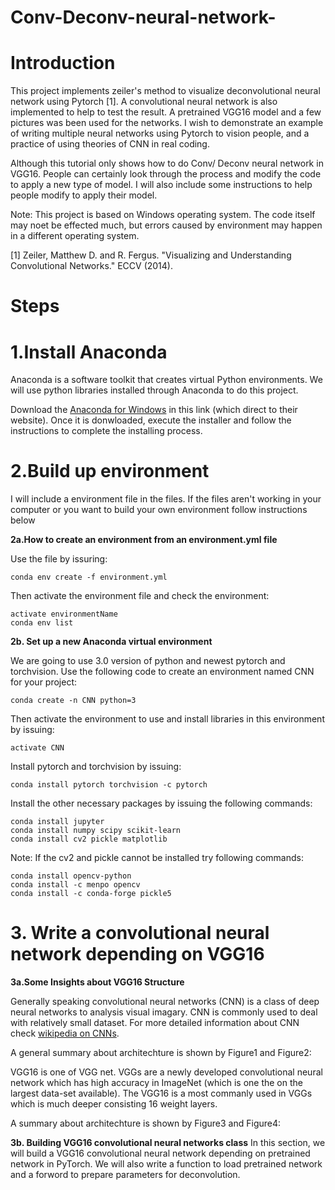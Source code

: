 # Conv-Deconv-neural-network-

  # Introduction
 This project implements zeiler's method to visualize deconvolutional neural network using Pytorch [1]. A convolutional neural network is also implemented to help to test the result. A pretrained VGG16 model and a few pictures was been used for the networks. I wish to demonstrate an example of writing multiple neural networks using Pytorch to vision people, and a practice of using theories of CNN in real coding. 
 
 Although this tutorial only shows how to do Conv/ Deconv neural network in VGG16. People can certainly look through the process and modify the code to apply a new type of model.
 I will also include some instructions to help people modify to apply their model.

  Note: This project is based on Windows operating system. The code itself may noet be effected much, but errors caused by environment may happen in a different operating system.

[1] Zeiler, Matthew D. and R. Fergus. "Visualizing and Understanding Convolutional Networks." ECCV (2014).

  # Steps
  # 1.Install Anaconda
  
  Anaconda is a software toolkit that creates virtual Python environments. We will use python libraries installed through Anaconda to do this project.
  
  Download the [Anaconda for Windows](https://www.anaconda.com/products/individual) in this link (which direct to their website). Once it is donwloaded, execute the installer and follow the instructions to complete the installing process.
  
  # 2.Build up environment
  
  I will include a environment file in the files. If the files aren't working in your computer or you want to build your own environment follow instructions below
  
  **2a.How to create an environment from an environment.yml file**
  
  Use the file by issuring:
  
  ```
  conda env create -f environment.yml
  ```
  
  Then activate the environment file and check the environment:
  
 ```
 activate environmentName
 conda env list
 ```
  
  **2b. Set up a new Anaconda virtual environment**
  
  We are going to use 3.0 version of python and newest pytorch and torchvision. Use the following code to create an environment named CNN for your project:
  
  ```
  conda create -n CNN python=3
  ```
  
  Then activate the environment to use and install libraries in this environment by issuing:
  
  ```
  activate CNN
  ```
  
  Install pytorch and torchvision by issuing:
  
  ```
  conda install pytorch torchvision -c pytorch
  ```
  
  Install the other necessary packages by issuing the following commands:
  
  ```
  conda install jupyter
  conda install numpy scipy scikit-learn
  conda install cv2 pickle matplotlib
  ```
  
  Note: If the cv2 and pickle cannot be installed try following commands:
  ```
  conda install opencv-python
  conda install -c menpo opencv
  conda install -c conda-forge pickle5
  ```
  
  # 3. Write a convolutional neural network depending on VGG16
  
  **3a.Some Insights about VGG16 Structure**
  
  Generally speaking convolutional neural networks (CNN) is a class of deep neural networks to analysis visual imagary. CNN is commonly used to deal with relatively small dataset. For more detailed information about CNN check [wikipedia on CNNs](https://en.wikipedia.org/wiki/Convolutional_neural_network).
  
  A general summary about architechture is shown by Figure1 and Figure2:
  
  VGG16 is one of VGG net. VGGs are a newly developed convolutional neural network which has high accuracy in ImageNet (which is one the on the largest data-set available). The VGG16 is a most commanly used in VGGs which is much deeper consisting 16 weight layers. 
  
  A summary about architechture is shown by Figure3 and Figure4:
  
  **3b. Building VGG16 convolutional neural networks class**
  In this section, we will build a VGG16 convolutional neural network depending on pretrained network in PyTorch. We will also write a function to load pretrained network and a forword to prepare parameters for deconvolution.
  
  
  
  
  
  

  
  
